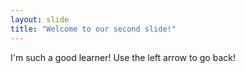 ```yaml
---
layout: slide
title: "Welcome to our second slide!"
---
```

I'm such a good learner!
Use the left arrow to go back!
